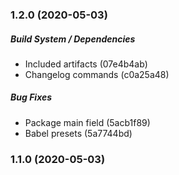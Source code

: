 ### 1.2.0 (2020-05-03)

##### Build System / Dependencies

*  Included artifacts (07e4b4ab)
*  Changelog commands (c0a25a48)

##### Bug Fixes

*  Package main field (5acb1f89)
*  Babel presets (5a7744bd)

### 1.1.0 (2020-05-03)

